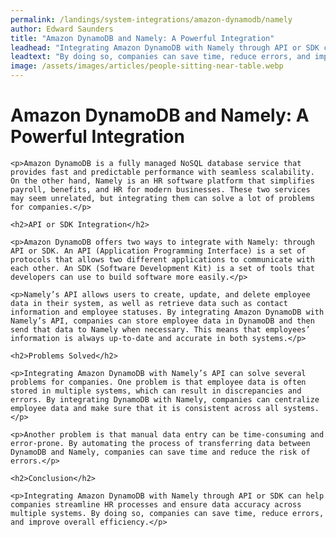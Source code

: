 ```yaml
---
permalink: /landings/system-integrations/amazon-dynamodb/namely
author: Edward Saunders
title: "Amazon DynamoDB and Namely: A Powerful Integration"
leadhead: "Integrating Amazon DynamoDB with Namely through API or SDK can help companies streamline HR processes and ensure data accuracy across multiple systems"
leadtext: "By doing so, companies can save time, reduce errors, and improve overall efficiency."
image: /assets/images/articles/people-sitting-near-table.webp
---
```

<div class="arttext">	<h1>Amazon DynamoDB and Namely: A Powerful Integration</h1>
	
	<p>Amazon DynamoDB is a fully managed NoSQL database service that provides fast and predictable performance with seamless scalability. On the other hand, Namely is an HR software platform that simplifies payroll, benefits, and HR for modern businesses. These two services may seem unrelated, but integrating them can solve a lot of problems for companies.</p>

	<h2>API or SDK Integration</h2>

	<p>Amazon DynamoDB offers two ways to integrate with Namely: through API or SDK. An API (Application Programming Interface) is a set of protocols that allows two different applications to communicate with each other. An SDK (Software Development Kit) is a set of tools that developers can use to build software more easily.</p>

	<p>Namely’s API allows users to create, update, and delete employee data in their system, as well as retrieve data such as contact information and employee statuses. By integrating Amazon DynamoDB with Namely’s API, companies can store employee data in DynamoDB and then send that data to Namely when necessary. This means that employees’ information is always up-to-date and accurate in both systems.</p>

	<h2>Problems Solved</h2>

	<p>Integrating Amazon DynamoDB with Namely’s API can solve several problems for companies. One problem is that employee data is often stored in multiple systems, which can result in discrepancies and errors. By integrating DynamoDB with Namely, companies can centralize employee data and make sure that it is consistent across all systems.</p>

	<p>Another problem is that manual data entry can be time-consuming and error-prone. By automating the process of transferring data between DynamoDB and Namely, companies can save time and reduce the risk of errors.</p>

	<h2>Conclusion</h2>

	<p>Integrating Amazon DynamoDB with Namely through API or SDK can help companies streamline HR processes and ensure data accuracy across multiple systems. By doing so, companies can save time, reduce errors, and improve overall efficiency.</p>

</div>
